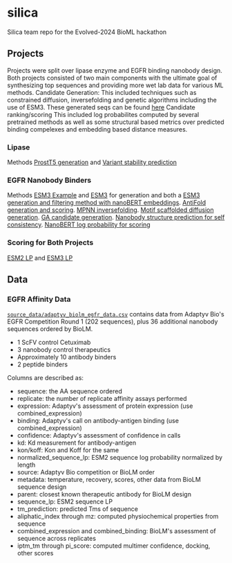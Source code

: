 # silica
Silica team repo for the Evolved-2024 BioML hackathon

## Projects

Projects were split over lipase enzyme and EGFR binding nanobody design.
Both projects consisted of two main components with the ultimate goal of synthesizing top sequences and providing more wet lab data for various ML methods.
Candidate Generation:
This included techniques such as constrained diffusion, inversefolding and genetic algorithms including the use of ESM3. These generated seqs can be found [here](./generated_seqs)
Candidate ranking/scoring
This included log probabilites computed by several pretrained methods as well as some structural based metrics over predicted binding compelexes and embedding based distance measures. 

### Lipase
Methods
[ProstT5 generation](./modal/prostt5) and [Variant stability prediction](./silica/stability_training.py)

### EGFR Nanobody Binders

Methods
[ESM3 Example](./esm3) and [ESM3](./modal/esm3_nanobodybuilder) for generation and both a [ESM3 generation and filtering method with nanoBERT embeddings](https://github.com/hazemessamm/silica/tree/vhh-fixed-fr/nanobody_fixed_fr). [AntiFold generation and scoring](./modal/antifold_nanobody). [MPNN inversefolding](./mpnn). [Motif scaffolded diffusion generation](./modal/diffusion_pipeline). [GA candidate generation](./nanobert_ga). [Nanobody structure prediction for self consistency](./modal/nanobodybuilder). [NanoBERT log probability for scoring](./modal/nanobert)

### Scoring for Both Projects
[ESM2 LP](./modal/esm2) and [ESM3 LP](./modal/esm3)

## Data

### EGFR Affinity Data

[`source_data/adaptyv_biolm_egfr_data.csv`](source_data/adaptyv_biolm_egfr_data.csv) 
contains data from Adaptyv Bio's EGFR Competition Round 1 (202 sequences), plus 
36 additional nanobody sequences ordered by BioLM.

  * 1 ScFV control Cetuximab
  * 3 nanobody control therapeutics
  * Approximately 10 antibody binders
  * 2 peptide binders

Columns are described as:

  * sequence: the AA sequence ordered
  * replicate: the number of replicate affinity assays performed
  * expression: Adaptyv's assessment of protein expression (use combined_expression)
  * binding: Adaptyv's call on antibody-antigen binding (use combined_expression)
  * confidence: Adaptyv's assessment of confidence in calls
  * kd: Kd measurement for antibody-antigen
  * kon/koff: Kon and Koff for the same
  * normalized_sequence_lp: ESM2 sequence log probability normalized by length
  * source: Adaptyv Bio competition or BioLM order
  * metadata: temperature, recovery, scores, other data from BioLM sequence design
  * parent: closest known therapeutic antibody for BioLM design
  * sequence_lp: ESM2 sequence LP
  * tm_prediction: predicted Tms of sequence
  * aliphatic_index through mz: computed physiochemical properties from sequence
  * combined_expression and combined_binding: BioLM's assessment of sequence across replicates
  * iptm_tm through pi_score: computed multimer confidence, docking, other scores



